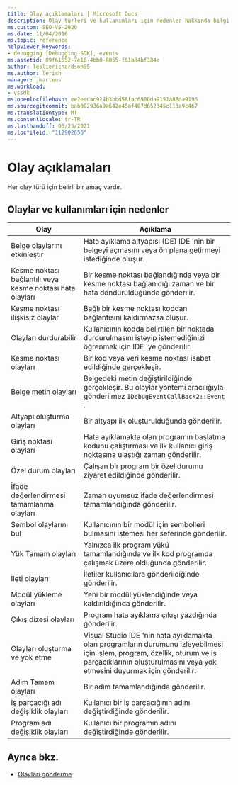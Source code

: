 ```yaml
---
title: Olay açıklamaları | Microsoft Docs
description: Olay türleri ve kullanımları için nedenler hakkında bilgi edinin. Her olay türü için belirli bir amaç vardır.
ms.custom: SEO-VS-2020
ms.date: 11/04/2016
ms.topic: reference
helpviewer_keywords:
- debugging [Debugging SDK], events
ms.assetid: 09f61652-7e16-4bb0-8055-f61a84bf384e
author: leslierichardson95
ms.author: lerich
manager: jmartens
ms.workload:
- vssdk
ms.openlocfilehash: ee2eedac924b3bbd58fac6980da9151a88da9196
ms.sourcegitcommit: bab002936a9a642e45af407d652345c113a9c467
ms.translationtype: MT
ms.contentlocale: tr-TR
ms.lasthandoff: 06/25/2021
ms.locfileid: "112902650"
---
```

# <a name="event-descriptions"></a>Olay açıklamaları
Her olay türü için belirli bir amaç vardır.

## <a name="events-and-the-reasons-for-their-use"></a>Olaylar ve kullanımları için nedenler

|Olay|Açıklama|
|-----------|-----------------|
|Belge olaylarını etkinleştir|Hata ayıklama altyapısı (DE) IDE 'nin bir belgeyi açmasını veya ön plana getirmeyi istediğinde oluşur.|
|Kesme noktası bağlantılı veya kesme noktası hata olayları|Bir kesme noktası bağlandığında veya bir kesme noktası bağlanıdığı zaman ve bir hata döndürüldüğünde gönderilir.|
|Kesme noktası ilişkisiz olaylar|Bağlı bir kesme noktası koddan bağlantısını kaldırmazsa oluşur.|
|Olayları durdurabilir|Kullanıcının kodda belirtilen bir noktada durdurulmasını isteyip istemediğinizi öğrenmek için IDE 'ye gönderilir.|
|Kesme noktası olayları|Bir kod veya veri kesme noktası isabet edildiğinde gerçekleşir.|
|Belge metin olayları|Belgedeki metin değiştirildiğinde gerçekleşir. Bu olaylar yöntemi aracılığıyla gönderilmez `IDebugEventCallBack2::Event` .|
|Altyapı oluşturma olayları|Bir altyapı ilk oluşturulduğunda gönderilir.|
|Giriş noktası olayları|Hata ayıklamakta olan programın başlatma kodunu çalıştırması ve ilk kullanıcı giriş noktasına ulaştığı zaman gönderilir.|
|Özel durum olayları|Çalışan bir program bir özel durumu ziyaret edildiğinde gönderilir.|
|İfade değerlendirmesi tamamlanma olayları|Zaman uyumsuz ifade değerlendirmesi tamamlandığında gönderilir.|
|Sembol olaylarını bul|Kullanıcının bir modül için sembolleri bulmasını istemesi her seferinde gönderilir.|
|Yük Tamam olayları|Yalnızca ilk program yükü tamamlandığında ve ilk kod programda çalışmak üzere olduğunda gönderilir.|
|İleti olayları|İletiler kullanıcılara gönderildiğinde gönderilir.|
|Modül yükleme olayları|Yeni bir modül yüklendiğinde veya kaldırıldığında gönderilir.|
|Çıkış dizesi olayları|Program hata ayıklama çıkışı yazdığında gönderilir.|
|Olayları oluşturma ve yok etme|Visual Studio IDE 'nin hata ayıklamakta olan programların durumunu izleyebilmesi için işlem, program, özellik, oturum ve iş parçacıklarının oluşturulmasını veya yok etmesini duyurmak için gönderilir.|
|Adım Tamam olayları|Bir adım tamamlandığında gönderilir.|
|İş parçacığı adı değişiklik olayları|Kullanıcı bir iş parçacığının adını değiştirdiğinde gönderilir.|
|Program adı değişiklik olayları|Kullanıcı bir programın adını değiştirdiğinde gönderilir.|

## <a name="see-also"></a>Ayrıca bkz.
- [Olayları gönderme](../../extensibility/debugger/sending-events.md)
